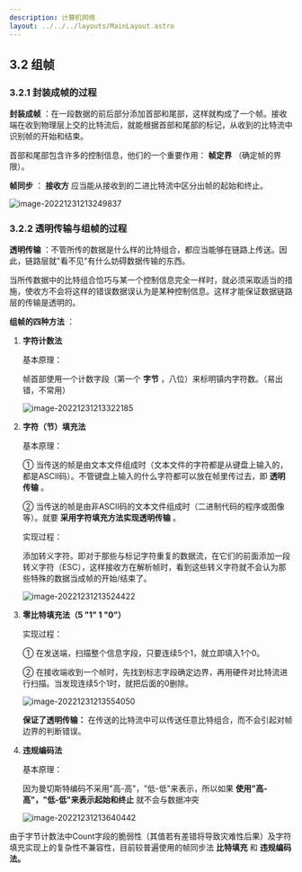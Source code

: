 ```yaml
---
description: 计算机网络
layout: ../../../layouts/MainLayout.astro
---
```


## 3.2 组帧

### 3.2.1 封装成帧的过程

**封装成帧** ：在一段数据的前后部分添加首部和尾部，这样就构成了一个帧。接收端在收到物理层上交的比特流后，就能根据首部和尾部的标记，从收到的比特流中识别帧的开始和结束。

首部和尾部包含许多的控制信息，他们的一个重要作用： **帧定界** （确定帧的界限）。

**帧同步** ： **接收方** 应当能从接收到的二进比特流中区分出帧的起始和终止。

![image-20221231213249837](C:/Users/17100/AppData/Roaming/Typora/typora-user-images/image-20221231213249837.png)

### 3.2.2 透明传输与组帧的过程

**透明传输** ：不管所传的数据是什么样的比特组合，都应当能够在链路上传送。因此，链路层就"看不见"有什么妨碍数据传输的东西。

当所传数据中的比特组合恰巧与某一个控制信息完全一样时，就必须采取适当的措施，使收方不会将这样的错误数据误认为是某种控制信息。这样才能保证数据链路层的传输是透明的。

**组帧的四种方法** ：

1. **字符计数法**

   基本原理：

   帧首部使用一个计数字段（第一个 **字节** ，八位）来标明镇内字符数。（易出错，不常用）

   ![image-20221231213322185](C:/Users/17100/AppData/Roaming/Typora/typora-user-images/image-20221231213322185.png)

2. **字符（节）填充法**

   基本原理：

   ① 当传送的帧是由文本文件组成时（文本文件的字符都是从键盘上输入的，都是ASCII码）。不管键盘上输入的什么字符都可以放在帧里传过去，即 **透明传输** 。

   ② 当传送的帧是由非ASCII码的文本文件组成时（二进制代码的程序或图像等）。就要 **采用字符填充方法实现透明传输** 。

   实现过程：

   添加转义字符。即对于那些与标记字符重复的数据流，在它们的前面添加一段转义字符（ESC），这样接收方在解析帧时，看到这些转义字符就不会认为那些特殊的数据当成帧的开始/结束了。

   ![image-20221231213524422](C:/Users/17100/AppData/Roaming/Typora/typora-user-images/image-20221231213524422.png)

3. **零比特填充法（5 "1" 1 "0"）**

   实现过程：

   ① 在发送端，扫描整个信息字段，只要连续5个1，就立即填入1个0。

   ② 在接收端收到一个帧时，先找到标志字段确定边界，再用硬件对比特流进行扫描。当发现连续5个1时，就把后面的0删除。

   ![image-20221231213554050](C:/Users/17100/AppData/Roaming/Typora/typora-user-images/image-20221231213554050.png)

   **保证了透明传输：** 在传送的比特流中可以传送任意比特组合，而不会引起对帧边界的判断错误。

4. **违规编码法**

   基本原理：

   因为曼切斯特编码不采用"高-高"，"低-低"来表示，所以如果 **使用"高-高"，"低-低"来表示起始和终止** 就不会与数据冲突

   ![image-20221231213640442](C:/Users/17100/AppData/Roaming/Typora/typora-user-images/image-20221231213640442.png)

由于字节计数法中Count字段的脆弱性（其值若有差错将导致灾难性后果）及字符填充实现上的复杂性不兼容性，目前较普遍使用的帧同步法 **比特填充** 和 **违规编码法。**

